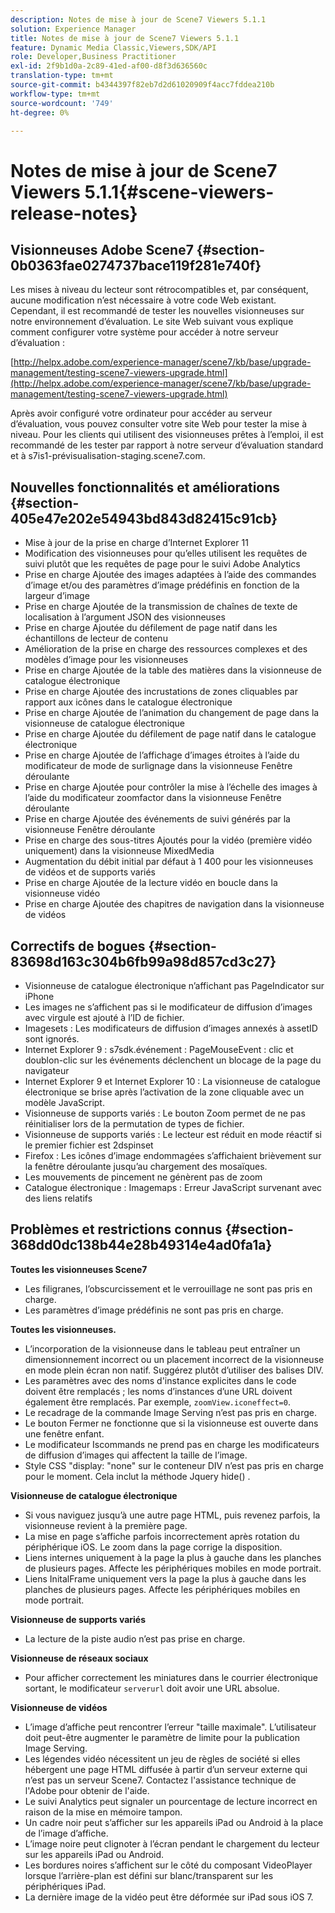 ```yaml
---
description: Notes de mise à jour de Scene7 Viewers 5.1.1
solution: Experience Manager
title: Notes de mise à jour de Scene7 Viewers 5.1.1
feature: Dynamic Media Classic,Viewers,SDK/API
role: Developer,Business Practitioner
exl-id: 2f9b1d0a-2c89-41ed-af00-d8f3d636560c
translation-type: tm+mt
source-git-commit: b4344397f82eb7d2d61020909f4acc7fddea210b
workflow-type: tm+mt
source-wordcount: '749'
ht-degree: 0%

---
```


# Notes de mise à jour de Scene7 Viewers 5.1.1{#scene-viewers-release-notes}

## Visionneuses Adobe Scene7 {#section-0b0363fae0274737bace119f281e740f}

Les mises à niveau du lecteur sont rétrocompatibles et, par conséquent, aucune modification n’est nécessaire à votre code Web existant. Cependant, il est recommandé de tester les nouvelles visionneuses sur notre environnement d’évaluation. Le site Web suivant vous explique comment configurer votre système pour accéder à notre serveur d’évaluation :

[http://helpx.adobe.com/experience-manager/scene7/kb/base/upgrade-management/testing-scene7-viewers-upgrade.html](http://helpx.adobe.com/experience-manager/scene7/kb/base/upgrade-management/testing-scene7-viewers-upgrade.html)

Après avoir configuré votre ordinateur pour accéder au serveur d’évaluation, vous pouvez consulter votre site Web pour tester la mise à niveau. Pour les clients qui utilisent des visionneuses prêtes à l’emploi, il est recommandé de les tester par rapport à notre serveur d’évaluation standard et à s7is1-prévisualisation-staging.scene7.com.

## Nouvelles fonctionnalités et améliorations {#section-405e47e202e54943bd843d82415c91cb}

* Mise à jour de la prise en charge d’Internet Explorer 11
* Modification des visionneuses pour qu’elles utilisent les requêtes de suivi plutôt que les requêtes de page pour le suivi Adobe Analytics
* Prise en charge Ajoutée des images adaptées à l’aide des commandes d’image et/ou des paramètres d’image prédéfinis en fonction de la largeur d’image
* Prise en charge Ajoutée de la transmission de chaînes de texte de localisation à l’argument JSON des visionneuses
* Prise en charge Ajoutée du défilement de page natif dans les échantillons de lecteur de contenu
* Amélioration de la prise en charge des ressources complexes et des modèles d’image pour les visionneuses
* Prise en charge Ajoutée de la table des matières dans la visionneuse de catalogue électronique
* Prise en charge Ajoutée des incrustations de zones cliquables par rapport aux icônes dans le catalogue électronique
* Prise en charge Ajoutée de l’animation du changement de page dans la visionneuse de catalogue électronique
* Prise en charge Ajoutée du défilement de page natif dans le catalogue électronique
* Prise en charge Ajoutée de l’affichage d’images étroites à l’aide du modificateur de mode de surlignage dans la visionneuse Fenêtre déroulante
* Prise en charge Ajoutée pour contrôler la mise à l’échelle des images à l’aide du modificateur zoomfactor dans la visionneuse Fenêtre déroulante
* Prise en charge Ajoutée des événements de suivi générés par la visionneuse Fenêtre déroulante
* Prise en charge des sous-titres Ajoutés pour la vidéo (première vidéo uniquement) dans la visionneuse MixedMedia
* Augmentation du débit initial par défaut à 1 400 pour les visionneuses de vidéos et de supports variés
* Prise en charge Ajoutée de la lecture vidéo en boucle dans la visionneuse vidéo
* Prise en charge Ajoutée des chapitres de navigation dans la visionneuse de vidéos

## Correctifs de bogues {#section-83698d163c304b6fb99a98d857cd3c27}

* Visionneuse de catalogue électronique n’affichant pas PageIndicator sur iPhone
* Les images ne s’affichent pas si le modificateur de diffusion d’images avec virgule est ajouté à l’ID de fichier.
* Imagesets : Les modificateurs de diffusion d’images annexés à assetID sont ignorés.
* Internet Explorer 9 : s7sdk.événement : PageMouseEvent : clic et doublon-clic sur les événements déclenchent un blocage de la page du navigateur
* Internet Explorer 9 et Internet Explorer 10 : La visionneuse de catalogue électronique se brise après l’activation de la zone cliquable avec un modèle JavaScript.
* Visionneuse de supports variés : Le bouton Zoom permet de ne pas réinitialiser lors de la permutation de types de fichier.
* Visionneuse de supports variés : Le lecteur est réduit en mode réactif si le premier fichier est 2dspinset
* Firefox : Les icônes d’image endommagées s’affichaient brièvement sur la fenêtre déroulante jusqu’au chargement des mosaïques.
* Les mouvements de pincement ne génèrent pas de zoom
* Catalogue électronique : Imagemaps : Erreur JavaScript survenant avec des liens relatifs

## Problèmes et restrictions connus {#section-368dd0dc138b44e28b49314e4ad0fa1a}

**Toutes les visionneuses Scene7**

* Les filigranes, l’obscurcissement et le verrouillage ne sont pas pris en charge.
* Les paramètres d’image prédéfinis ne sont pas pris en charge.

**Toutes les visionneuses.**

* L’incorporation de la visionneuse dans le tableau peut entraîner un dimensionnement incorrect ou un placement incorrect de la visionneuse en mode plein écran non natif. Suggérez plutôt d’utiliser des balises DIV.
* Les paramètres avec des noms d&#39;instance explicites dans le code doivent être remplacés ; les noms d’instances d’une URL doivent également être remplacés. Par exemple, `zoomView.iconeffect=0`.
* Le recadrage de la commande Image Serving n’est pas pris en charge.
* Le bouton Fermer ne fonctionne que si la visionneuse est ouverte dans une fenêtre enfant.
* Le modificateur Iscommands ne prend pas en charge les modificateurs de diffusion d’images qui affectent la taille de l’image.
* Style CSS &quot;display: &quot;none&quot; sur le conteneur DIV n’est pas pris en charge pour le moment. Cela inclut la méthode Jquery hide() .

**Visionneuse de catalogue électronique**

* Si vous naviguez jusqu’à une autre page HTML, puis revenez parfois, la visionneuse revient à la première page.
* La mise en page s’affiche parfois incorrectement après rotation du périphérique iOS. Le zoom dans la page corrige la disposition.
* Liens internes uniquement à la page la plus à gauche dans les planches de plusieurs pages. Affecte les périphériques mobiles en mode portrait.
* Liens InitalFrame uniquement vers la page la plus à gauche dans les planches de plusieurs pages. Affecte les périphériques mobiles en mode portrait.

**Visionneuse de supports variés**

* La lecture de la piste audio n’est pas prise en charge.

**Visionneuse de réseaux sociaux**

* Pour afficher correctement les miniatures dans le courrier électronique sortant, le modificateur `serverurl` doit avoir une URL absolue.

**Visionneuse de vidéos**

* L’image d’affiche peut rencontrer l’erreur &quot;taille maximale&quot;. L’utilisateur doit peut-être augmenter le paramètre de limite pour la publication Image Serving.
* Les légendes vidéo nécessitent un jeu de règles de société si elles hébergent une page HTML diffusée à partir d’un serveur externe qui n’est pas un serveur Scene7. Contactez l&#39;assistance technique de l&#39;Adobe pour obtenir de l&#39;aide.
* Le suivi Analytics peut signaler un pourcentage de lecture incorrect en raison de la mise en mémoire tampon.
* Un cadre noir peut s’afficher sur les appareils iPad ou Android à la place de l’image d’affiche.
* L’image noire peut clignoter à l’écran pendant le chargement du lecteur sur les appareils iPad ou Android.
* Les bordures noires s’affichent sur le côté du composant VideoPlayer lorsque l’arrière-plan est défini sur blanc/transparent sur les périphériques iPad.
* La dernière image de la vidéo peut être déformée sur iPad sous iOS 7.

